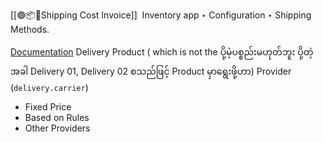 
[[🟣📦🚢Shipping Cost Invoice]]
 Inventory app ‣ Configuration ‣ Shipping Methods.

[Documentation](https://www.odoo.com/documentation/17.0/applications/inventory_and_mrp/inventory/shipping_receiving/setup_configuration/delivery_method.html#add-shipping-method)
Delivery Product   ( which is not the ပို့မဲ့ပစ္စည်းမဟုတ်ဘူး  ပို့တဲ့အခါ Delivery 01,  Delivery 02 စသည်ဖြင့် Product  မှာရွေးဖို့ဟာ)
Provider (`delivery.carrier`)
- Fixed Price
- Based on Rules
- Other Providers

